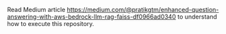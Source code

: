 Read Medium article https://medium.com/@pratikgtm/enhanced-question-answering-with-aws-bedrock-llm-rag-faiss-df0966ad0340 to understand how to execute this repository.
